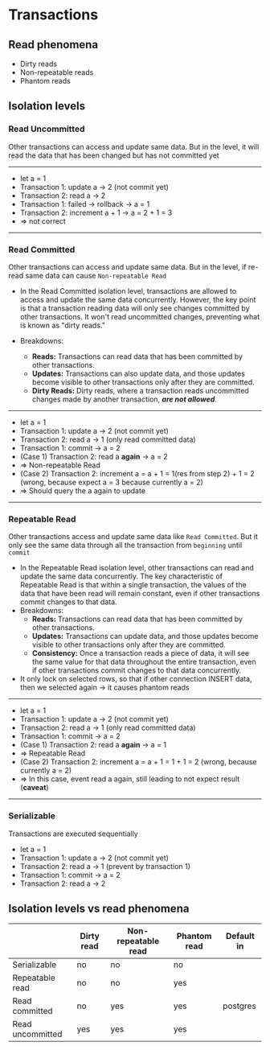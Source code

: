 # Transactions

<!-- published_date: 18 Mar, 2024 -->
<!-- description: Isolation levels vs read phenomena -->
<!-- tags: database, transaction -->

## Read phenomena

- Dirty reads
- Non-repeatable reads
- Phantom reads

## Isolation levels

### Read Uncommitted

Other transactions can access and update same data. But in the level, it will read the data that has been changed but has not committed yet

---

- let a = 1
- Transaction 1: update a -> 2 (not commit yet)
- Transaction 2: read a -> 2
- Transaction 1: failed -> rollback -> a = 1
- Transaction 2: increment a + 1 -> a = 2 + 1 = 3
- => not correct

---

### Read Committed

Other transactions can access and update same data. But in the level, if re-read same data can cause `Non-repeatable Read`

- In the Read Committed isolation level, transactions are allowed to access and update the same data concurrently. However, the key point is that a transaction reading data will only see changes committed by other transactions. It won't read uncommitted changes, preventing what is known as "dirty reads."
- Breakdowns:

  - **Reads:** Transactions can read data that has been committed by other transactions.
  - **Updates:** Transactions can also update data, and those updates become visible to other transactions only after they are committed.
  - **Dirty Reads:** Dirty reads, where a transaction reads uncommitted changes made by another transaction, **_are not allowed_**.

---

- let a = 1
- Transaction 1: update a -> 2 (not commit yet)
- Transaction 2: read a -> 1 (only read committed data)
- Transaction 1: commit -> a = 2
- (Case 1) Transaction 2: read a **again** -> a = 2
- => Non-repeatable Read
- (Case 2) Transaction 2: increment a = a + 1 = 1(res from step 2) + 1 = 2 (wrong, because expect a = 3 because currently a = 2)
- => Should query the a again to update

---

### Repeatable Read

Other transactions access and update same data like `Read Committed`. But it only see the same data through all the transaction from `beginning` until `commit`

- In the Repeatable Read isolation level, other transactions can read and update the same data concurrently. The key characteristic of Repeatable Read is that within a single transaction, the values of the data that have been read will remain constant, even if other transactions commit changes to that data.
- Breakdowns:
  - **Reads:** Transactions can read data that has been committed by other transactions.
  - **Updates:** Transactions can update data, and those updates become visible to other transactions only after they are committed.
  - **Consistency:** Once a transaction reads a piece of data, it will see the same value for that data throughout the entire transaction, even if other transactions commit changes to that data concurrently.
- It only lock on selected rows, so that if other connection INSERT data, then we selected again -> it causes phantom reads

---

- let a = 1
- Transaction 1: update a -> 2 (not commit yet)
- Transaction 2: read a -> 1 (only read committed data)
- Transaction 1: commit -> a = 2
- (Case 1) Transaction 2: read a **again** -> a = 1
- => Repeatable Read
- (Case 2) Transaction 2: increment a = a + 1 = 1 + 1 = 2 (wrong, because currently a = 2)
- => In this case, event read a again, still leading to not expect result (**caveat**)

---

### Serializable

Transactions are executed sequentially

- let a = 1
- Transaction 1: update a -> 2 (not commit yet)
- Transaction 2: read a -> 1 (prevent by transaction 1)
- Transaction 1: commit -> a = 2
- Transaction 2: read a -> 2

## Isolation levels vs read phenomena

|                  | Dirty read | Non-repeatable read | Phantom read | Default in |
| ---------------- | ---------- | ------------------- | ------------ | ---------- |
| Serializable     | no         | no                  | no           |            |
| Repeatable read  | no         | no                  | yes          |            |
| Read committed   | no         | yes                 | yes          | postgres   |
| Read uncommitted | yes        | yes                 | yes          |            |
